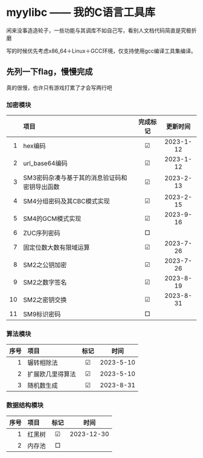 # myylibc —— 我的C语言工具库

闲来没事造造轮子，一些功能与其调库不如自己写，看别人文档代码简直是究极折磨

写的时候优先考虑x86_64＋Linux＋GCC环境，仅支持使用gcc编译工具集编译。

## 先列一下flag，慢慢完成
真的很慢，也许只有游戏打累了才会写两行吧

### 加密模块
||项目|完成标记|更新时间|
|---:|:---|:---:|:---:|
|1|hex编码|☑|2023-1-12
|2|url_base64编码|☑|2023-1-12
|3|SM3密码杂凑与基于其的消息验证码和密钥导出函数|☑|2023-2-13
|4|SM4分组密码及其CBC模式实现|☑|2023-2-15
|5|SM4的GCM模式实现|☑|2023-9-16
|6|ZUC序列密码|□|
|7|固定位数大数有限域运算|☑|2023-7-26
|8|SM2之公钥加密|☑|2023-7-26
|9|SM2之数字签名|☑|2023-8-19
|10|SM2之密钥交换|☑|2023-8-31
|11|SM9标识密码|□|

### 算法模块
|序号|项目|标记|时间|
|---:|:---|:---:|:---:|
|1|辗转相除法|☑|2023-5-10
|2|扩展欧几里得算法|☑|2023-5-10
|3|随机数生成|☑|2023-8-31

### 数据结构模块
|序号|项目|标记|时间|
|---:|:---|:---:|:---:|
|1|红黑树|☑|2023-12-30
|2|内存池|□|
